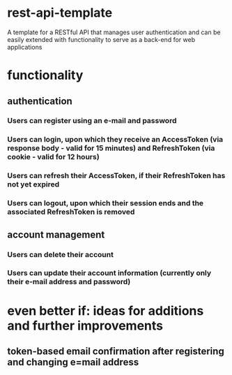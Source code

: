 # rest-api-template
A template for a RESTful API that manages user authentication and can be easily extended with functionality to serve as a back-end for web applications  

# functionality
## authentication
### Users can register using an e-mail and password 
### Users can login, upon which they receive an AccessToken (via response body - valid for 15 minutes) and RefreshToken (via cookie - valid for 12 hours)
### Users can refresh their AccessToken, if their RefreshToken has not yet expired
### Users can logout, upon which their session ends and the associated RefreshToken is removed

## account management
### Users can delete their account
### Users can update their account information (currently only their e-mail address and password)

# even better if: ideas for additions and further improvements
## token-based email confirmation after registering and changing e=mail address
